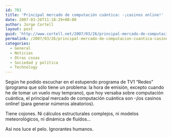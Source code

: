 ```yaml
---
id: 781
title: 'Principal mercado de computación cuántica: -¡casinos online!'
date: 2007-03-26T11:18:29+00:00
author: Jorge Cortell
layout: post
guid: 'http://www.cortell.net/2007/03/26/principal-mercado-de-computacion-cuantica-%c2%a1casinos-online/'
permalink: /2007/03/26/principal-mercado-de-computacion-cuantica-casinos-online/
categories:
  - General
  - Noticias
  - Otras cosas
  - Sociedad y polí­tica
  - Technology
---
```

Según he podido escuchar en el estupendo programa de TV1 &#8220;Redes&#8221; (programa que sólo tiene un problema: la hora de emisión, excepto cuando he de tomar un vuelo muy temprano), que hoy versaba sobre computación cuántica, el principal mercado de computación cuántica son -¡los casinos online! (para generar números aleatorios).

Tiene cojones. Ni cálculos estructurales complejos, ni modelos meteorológicos, ni dinámica de fluí­dos&#8230;

Así­ nos luce el pelo. Ignorantes humanos.